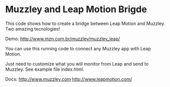 Muzzley and Leap Motion Brigde
===================

This code shows how to create a bridge between Leap Motion and Muzzley. Two amazing tecnologies!

Demo: http://www.mzn.com.br/muzzley/muzzley_leap/

You can use this running code to connect any Muzzley app with Leap Motion. 

Just need to customize what you will monitor from Leap and send to Muzzley. See example file index.html.

Docs:
http://www.muzzley.com
http://www.leapmotion.com/

